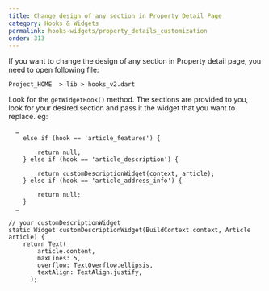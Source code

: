 ```yaml
---
title: Change design of any section in Property Detail Page
category: Hooks & Widgets
permalink: hooks-widgets/property_details_customization
order: 313
---
```


If you want to change the design of any section in Property detail page, you need to open following file:

`Project_HOME  > lib > hooks_v2.dart`

Look for the `getWidgetHook()` method. The sections are provided to you, look for your desired section and pass it the widget that you want to replace. eg: 
```
  …
    else if (hook == 'article_features') {

        return null;
    } else if (hook == 'article_description') {

        return customDescriptionWidget(context, article);
    } else if (hook == 'article_address_info') {

        return null;
    }
  …

// your customDescriptionWidget 
static Widget customDescriptionWidget(BuildContext context, Article article) {
    return Text(
        article.content,
        maxLines: 5,
        overflow: TextOverflow.ellipsis,
        textAlign: TextAlign.justify,
      );
```

